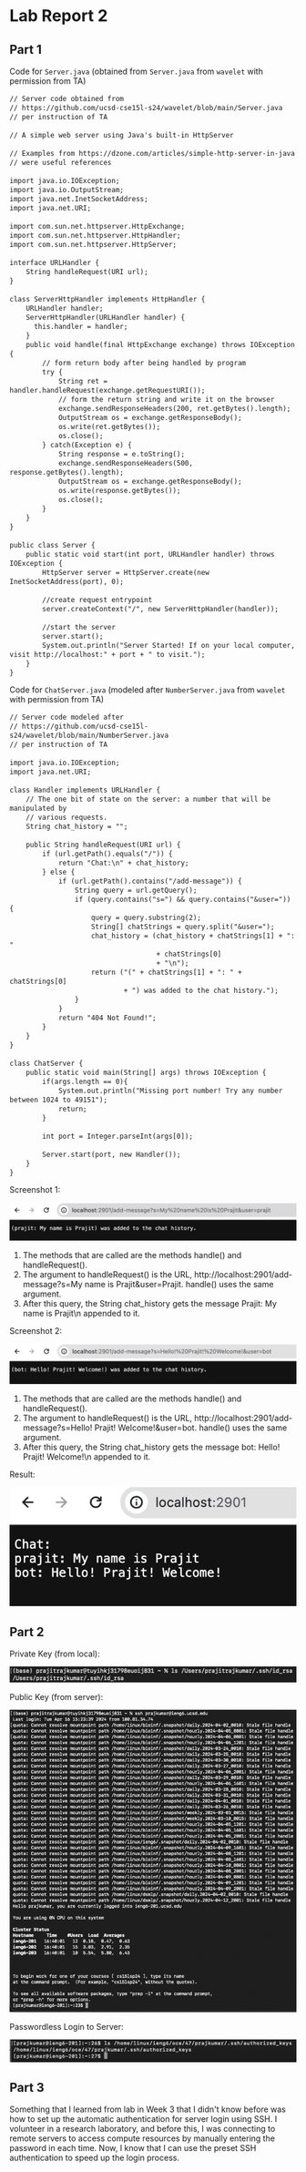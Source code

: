 # Lab Report 2

## Part 1
Code for `Server.java` (obtained from `Server.java` from `wavelet` with permission from TA)
```
// Server code obtained from 
// https://github.com/ucsd-cse15l-s24/wavelet/blob/main/Server.java
// per instruction of TA

// A simple web server using Java's built-in HttpServer

// Examples from https://dzone.com/articles/simple-http-server-in-java 
// were useful references

import java.io.IOException;
import java.io.OutputStream;
import java.net.InetSocketAddress;
import java.net.URI;

import com.sun.net.httpserver.HttpExchange;
import com.sun.net.httpserver.HttpHandler;
import com.sun.net.httpserver.HttpServer;

interface URLHandler {
    String handleRequest(URI url);
}

class ServerHttpHandler implements HttpHandler {
    URLHandler handler;
    ServerHttpHandler(URLHandler handler) {
      this.handler = handler;
    }
    public void handle(final HttpExchange exchange) throws IOException {
        // form return body after being handled by program
        try {
            String ret = handler.handleRequest(exchange.getRequestURI());
            // form the return string and write it on the browser
            exchange.sendResponseHeaders(200, ret.getBytes().length);
            OutputStream os = exchange.getResponseBody();
            os.write(ret.getBytes());
            os.close();
        } catch(Exception e) {
            String response = e.toString();
            exchange.sendResponseHeaders(500, response.getBytes().length);
            OutputStream os = exchange.getResponseBody();
            os.write(response.getBytes());
            os.close();
        }
    }
}

public class Server {
    public static void start(int port, URLHandler handler) throws IOException {
        HttpServer server = HttpServer.create(new InetSocketAddress(port), 0);

        //create request entrypoint
        server.createContext("/", new ServerHttpHandler(handler));

        //start the server
        server.start();
        System.out.println("Server Started! If on your local computer, visit http://localhost:" + port + " to visit.");
    }
}
```
Code for `ChatServer.java` (modeled after `NumberServer.java` from `wavelet` with permission from TA)
```
// Server code modeled after 
// https://github.com/ucsd-cse15l-s24/wavelet/blob/main/NumberServer.java
// per instruction of TA

import java.io.IOException;
import java.net.URI;

class Handler implements URLHandler {
    // The one bit of state on the server: a number that will be manipulated by
    // various requests.
    String chat_history = "";

    public String handleRequest(URI url) {
        if (url.getPath().equals("/")) {
            return "Chat:\n" + chat_history;
        } else {
            if (url.getPath().contains("/add-message")) {
                String query = url.getQuery();
                if (query.contains("s=") && query.contains("&user=")) {
                    query = query.substring(2);
                    String[] chatStrings = query.split("&user=");
                    chat_history = (chat_history + chatStrings[1] + ": " 
                                    + chatStrings[0] 
                                    + "\n");
                    return ("(" + chatStrings[1] + ": " + chatStrings[0] 
                            + ") was added to the chat history.");
                }
            }
            return "404 Not Found!";
        }
    }
}

class ChatServer {
    public static void main(String[] args) throws IOException {
        if(args.length == 0){
            System.out.println("Missing port number! Try any number between 1024 to 49151");
            return;
        }

        int port = Integer.parseInt(args[0]);

        Server.start(port, new Handler());
    }
}
```

Screenshot 1:

![Image](./chatserver2.png)

1. The methods that are called are the methods handle() and handleRequest().
2. The argument to handleRequest() is the URL, http://localhost:2901/add-message?s=My name is Prajit&user=Prajit. handle() uses the same argument.
3. After this query, the String chat_history gets the message Prajit: My name is Prajit\n appended to it.

Screenshot 2:

![Image](./chatserver4.png)

1. The methods that are called are the methods handle() and handleRequest().
2. The argument to handleRequest() is the URL, http://localhost:2901/add-message?s=Hello! Prajit! Welcome!&user=bot. handle() uses the same argument.
3. After this query, the String chat_history gets the message bot: Hello! Prajit! Welcome!\n appended to it.

Result:

![Image](./chatserver5.png)


## Part 2

Private Key (from local):

![Image](./privatekey.png)

Public Key (from server):

![Image](./publickey.png)

Passwordless Login to Server:

![Image](./login.png)


## Part 3
Something that I learned from lab in Week 3 that I didn't know before was how to set up the automatic authentication for server login using SSH. I volunteer in a research laboratory, and before this, I was connecting to remote servers to access compute resources by manually entering the password in each time. Now, I know that I can use the preset SSH authentication to speed up the login process.
